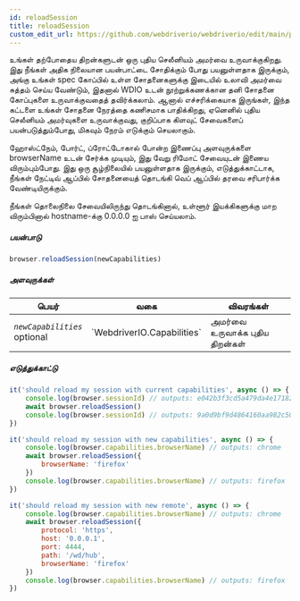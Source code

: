 ```yaml
---
id: reloadSession
title: reloadSession
custom_edit_url: https://github.com/webdriverio/webdriverio/edit/main/packages/webdriverio/src/commands/browser/reloadSession.ts
---
```


உங்கள் தற்போதைய திறன்களுடன் ஒரு புதிய செலீனியம் அமர்வை உருவாக்குகிறது. இது நீங்கள் 
அதிக நிலையான பயன்பாட்டை சோதிக்கும் போது பயனுள்ளதாக இருக்கும், அங்கு உங்கள் spec கோப்பில் உள்ள சோதனைகளுக்கு 
இடையில் உலாவி அமர்வை சுத்தம் செய்ய வேண்டும், இதனால் WDIO உடன் நூற்றுக்கணக்கான தனி சோதனை கோப்புகளை 
உருவாக்குவதைத் தவிர்க்கலாம். ஆனால் எச்சரிக்கையாக இருங்கள், இந்த கட்டளை உங்கள் சோதனை நேரத்தை 
கணிசமாக பாதிக்கிறது, ஏனெனில் புதிய செலீனியம் அமர்வுகளை உருவாக்குவது, குறிப்பாக கிளவுட் சேவைகளைப் 
பயன்படுத்தும்போது, மிகவும் நேரம் எடுக்கும் செயலாகும்.

ஹோஸ்ட்நேம், போர்ட், ப்ரோட்டோகால் போன்ற இணைப்பு அளவுருக்களை browserName உடன் சேர்க்க முடியும், 
இது வேறு ரிமோட் சேவையுடன் இணைய விரும்பும்போது. இது ஒரு சூழ்நிலையில் பயனுள்ளதாக இருக்கும், 
எடுத்துக்காட்டாக, நீங்கள் நேட்டிவ் ஆப்பில் சோதனையைத் தொடங்கி வெப் ஆப்பில் தரவை சரிபார்க்க வேண்டியிருக்கும்.

நீங்கள் தொலைநிலை சேவையிலிருந்து தொடங்கினால், உள்ளூர் இயக்கிகளுக்கு மாற விரும்பினால் 
hostname-க்கு 0.0.0.0 ஐ பாஸ் செய்யலாம்.

##### பயன்பாடு

```js
browser.reloadSession(newCapabilities)
```

##### அளவுருக்கள்

<table>
  <thead>
    <tr>
      <th>பெயர்</th><th>வகை</th><th>விவரங்கள்</th>
    </tr>
  </thead>
  <tbody>
    <tr>
      <td><code><var>newCapabilities</var></code><br /><span className="label labelWarning">optional</span></td>
      <td>`WebdriverIO.Capabilities`</td>
      <td>அமர்வை உருவாக்க புதிய திறன்கள்</td>
    </tr>
  </tbody>
</table>

##### எடுத்துக்காட்டு

```js title="reloadSync.js"
it('should reload my session with current capabilities', async () => {
    console.log(browser.sessionId) // outputs: e042b3f3cd5a479da4e171825e96e655
    await browser.reloadSession()
    console.log(browser.sessionId) // outputs: 9a0d9bf9d4864160aa982c50cf18a573
})

it('should reload my session with new capabilities', async () => {
    console.log(browser.capabilities.browserName) // outputs: chrome
    await browser.reloadSession({
        browserName: 'firefox'
    })
    console.log(browser.capabilities.browserName) // outputs: firefox
})

it('should reload my session with new remote', async () => {
    console.log(browser.capabilities.browserName) // outputs: chrome
    await browser.reloadSession({
        protocol: 'https',
        host: '0.0.0.1',
        port: 4444,
        path: '/wd/hub',
        browserName: 'firefox'
    })
    console.log(browser.capabilities.browserName) // outputs: firefox
})
```